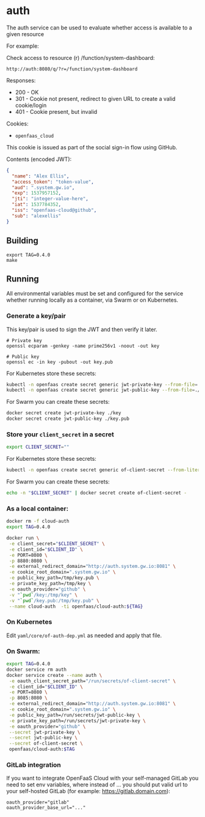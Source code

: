auth
=======

The auth service can be used to evaluate whether access is available to a given resource

For example:

Check access to resource (r) /function/system-dashboard:

```
http://auth:8080/q/?r=/function/system-dashboard
```

Responses:

* 200 - OK
* 301 - Cookie not present, redirect to given URL to create a valid cookie/login
* 401 - Cookie present, but invalid

Cookies:

* `openfaas_cloud`

This cookie is issued as part of the social sign-in flow using GitHub.

Contents (encoded JWT):

```json
{
  "name": "Alex Ellis",
  "access_token": "token-value",
  "aud": ".system.gw.io",
  "exp": 1537957152,
  "jti": "integer-value-here",
  "iat": 1537784352,
  "iss": "openfaas-cloud@github",
  "sub": "alexellis"
}
```

## Building

```
export TAG=0.4.0
make
```

## Running

All environmental variables must be set and configured for the service whether running locally as a container, via Swarm or on Kubernetes.


### Generate a key/pair

This key/pair is used to sign the JWT and then verify it later.

```
# Private key
openssl ecparam -genkey -name prime256v1 -noout -out key

# Public key
openssl ec -in key -pubout -out key.pub
```

For Kubernetes store these secrets:

```sh
kubectl -n openfaas create secret generic jwt-private-key --from-file=./key
kubectl -n openfaas create secret generic jwt-public-key --from-file=./key.pub
```

For Swarm you can create these secrets:

```sh
docker secret create jwt-private-key ./key
docker secret create jwt-public-key ./key.pub
```

### Store your `client_secret` in a secret


```sh
export CLIENT_SECRET=""
```

For Kubernetes store these secrets:


```sh
kubectl -n openfaas create secret generic of-client-secret --from-literal="of-client-secret=$CLIENT_SECRET"
```

For Swarm you can create these secrets:

```sh
echo -n "$CLIENT_SECRET" | docker secret create of-client-secret -
```

### As a local container:

```sh
docker rm -f cloud-auth
export TAG=0.4.0

docker run \
 -e client_secret="$CLIENT_SECRET" \
 -e client_id="$CLIENT_ID" \
 -e PORT=8080 \
 -p 8880:8080 \
 -e external_redirect_domain="http://auth.system.gw.io:8081" \
 -e cookie_root_domain=".system.gw.io" \
 -e public_key_path=/tmp/key.pub \
 -e private_key_path=/tmp/key \
 -e oauth_provider="github" \
 -v "`pwd`/key:/tmp/key" \
 -v "`pwd`/key.pub:/tmp/key.pub" \
 --name cloud-auth  -ti openfaas/cloud-auth:${TAG}
```

### On Kubernetes

Edit `yaml/core/of-auth-dep.yml` as needed and apply that file.

### On Swarm:

```sh
export TAG=0.4.0
docker service rm auth
docker service create --name auth \
 -e oauth_client_secret_path="/run/secrets/of-client-secret" \
 -e client_id="$CLIENT_ID" \
 -e PORT=8080 \
 -p 8085:8080 \
 -e external_redirect_domain="http://auth.system.gw.io:8081" \
 -e cookie_root_domain=".system.gw.io" \
 -e public_key_path=/run/secrets/jwt-public-key \
 -e private_key_path=/run/secrets/jwt-private-key \
 -e oauth_provider="github" \
 --secret jwt-private-key \
 --secret jwt-public-key \
 --secret of-client-secret \
 openfaas/cloud-auth:$TAG
```

### GitLab integration

If you want to integrate OpenFaaS Cloud with your self-managed GitLab you need to set env variables, where instead of ... you should put valid url to your self-hosted GitLab (for example: https://gitlab.domain.com):
```
oauth_provider="gitlab"
oauth_provider_base_url="..."
```